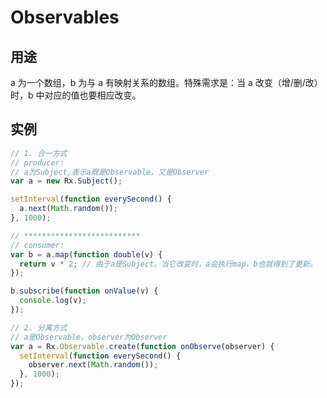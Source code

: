 # Observables

## 用途

a 为一个数组，b 为与 a 有映射关系的数组。特殊需求是：当 a 改变（增/删/改）时，b 中对应的值也要相应改变。

## 实例

```javascript
// 1. 合一方式
// producer:
// a为Subject,表示a既是Observable，又是Observer
var a = new Rx.Subject();

setInterval(function everySecond() {
  a.next(Math.random());
}, 1000);

// **************************
// consumer:
var b = a.map(function double(v) {
  return v * 2; // 由于a是Subject。当它改变时，a会执行map，b也就得到了更新。
});

b.subscribe(function onValue(v) {
  console.log(v);
});

// 2. 分离方式
// a是Observable，observer为Observer
var a = Rx.Observable.create(function onObserve(observer) {
  setInterval(function everySecond() {
    observer.next(Math.random());
  }, 1000);
});
```
